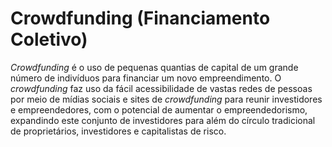 # Crowdfunding (Financiamento Coletivo)

_Crowdfunding_ é o uso de pequenas quantias de capital de um grande número de indivíduos para financiar um novo empreendimento. O _crowdfunding_ faz uso da fácil acessibilidade de vastas redes de pessoas por meio de mídias sociais e sites de _crowdfunding_ para reunir investidores e empreendedores, com o potencial de aumentar o empreendedorismo, expandindo este conjunto de investidores para além do círculo tradicional de proprietários, investidores e capitalistas de risco.